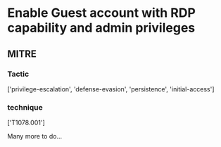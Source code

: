 # Enable Guest account with RDP capability and admin privileges

## MITRE

### Tactic
['privilege-escalation', 'defense-evasion', 'persistence', 'initial-access']

### technique
['T1078.001']

Many more to do...
